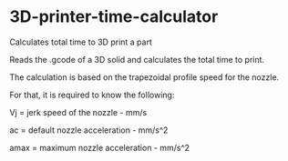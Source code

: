 # 3D-printer-time-calculator
Calculates total time to 3D print a part

Reads the .gcode of a 3D solid and calculates the total time to print.

The calculation is based on the trapezoidal profile speed for the nozzle.

For that, it is required to know the following:

Vj = jerk speed of the nozzle - mm/s

ac = default nozzle acceleration - mm/s^2

amax = maximum nozzle acceleration - mm/s^2
